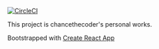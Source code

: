 [![CircleCI](https://circleci.com/gh/chancethecoder/playground.svg?style=svg)](https://circleci.com/gh/chancethecoder/playground)

This project is chancethecoder's personal works.

Bootstrapped with [Create React App](https://github.com/facebookincubator/create-react-app)
